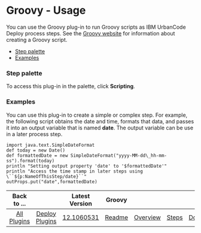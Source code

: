 
# Groovy - Usage


You can use the Groovy plug-in to run Groovy scripts as IBM UrbanCode Deploy process steps. See the [Groovy website](http://www.groovy-lang.org/) for information about creating a Groovy script.

* [Step palette](#palette)
* [Examples](#examples)


### **Step palette**

To access this plug-in in the palette, click **Scripting**.


### **Examples**

You can use this plug-in to create a simple or complex step. For example, the following script obtains the date and time, formats that data, and passes it into an output variable that is named **date**. The output variable can be use in a later process step.


```
import java.text.SimpleDateFormat
def today = new Date()
def formattedDate = new SimpleDateFormat("yyyy-MM-dd\_hh-mm-ss").format(today)
println "Setting output property 'date' to '$formattedDate'"
println "Access the time stamp in later steps using \``${p:NameOfThisStep/date}``"
outProps.put("date",formattedDate)

```


|Back to ...||Latest Version|Groovy ||||
| :---: | :---: | :---: | :---: | :---: | :---: | :---: |
|[All Plugins](../../index.md)|[Deploy Plugins](../README.md)|[12.1060531](https://raw.githubusercontent.com/UrbanCode/IBM-UCD-PLUGINS/main/files/Groovy/Groovy-12.1060531.zip)|[Readme](README.md)|[Overview](overview.md)|[Steps](steps.md)|[Downloads](downloads.md)|
